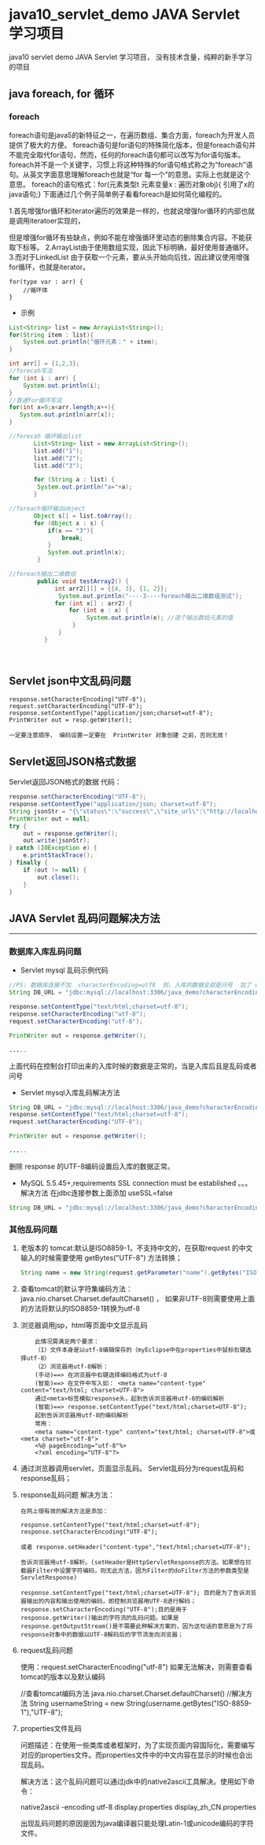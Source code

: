 # java10_servlet_demo JAVA Servlet 学习项目
java10 servlet demo  JAVA Servlet 学习项目， 没有技术含量，纯粹的新手学习的项目
## java foreach,  for 循环

### foreach
foreach语句是java5的新特征之一，在遍历数组、集合方面，foreach为开发人员提供了极大的方便。 
foreach语句是for语句的特殊简化版本，但是foreach语句并不能完全取代for语句，然而，任何的foreach语句都可以改写为for语句版本。 
foreach并不是一个关键字，习惯上将这种特殊的for语句格式称之为“foreach”语句。从英文字面意思理解foreach也就是“for 每一个”的意思。实际上也就是这个意思。 foreach的语句格式：for(元素类型t 元素变量x : 遍历对象obj){     引用了x的java语句;} 下面通过几个例子简单例子看看foreach是如何简化编程的。

1.首先增强for循环和iterator遍历的效果是一样的，也就说增强for循环的内部也就是调用iteratoer实现的，

但是增强for循环有些缺点，例如不能在增强循环里动态的删除集合内容。不能获取下标等。
2.ArrayList由于使用数组实现，因此下标明确，最好使用普通循环。
3.而对于LinkedList 由于获取一个元素，要从头开始向后找，因此建议使用增强for循环，也就是iterator。

    for(type var : arr) {
        //循环体
    }

- 示例
```java
List<String> list = new ArrayList<String>();
for(String item : list){
    System.out.println("循环元素：" + item);
}

int arr[] = {1,2,3};
//forecah写法
for (int i : arr) {
    System.out.println(i);
}
//普通for循环写法
for(int x=0;x<arr.length;x++){
   System.out.println(arr[x]);
}

//forecah 循环输出list
       List<String> list = new ArrayList<String>();
       list.add("1");
       list.add("2");
       list.add("3");

       for (String a : list) {
        System.out.println("a="+a);
       }

//foreach循环输出object
       Object s[] = list.toArray();
       for (Object x : s) {   
           if(x == "3"){
               break;
           }
           System.out.println(x);
        }  

//foreach输出二维数组
        public void testArray2() {   
             int arr2[][] = {{4, 3}, {1, 2}};   
              System.out.println("----3----foreach输出二维数组测试");   
             for (int x[] : arr2) {   
                 for (int e : x) {   
                      System.out.println(e); //逐个输出数组元素的值   
                  }   
              }   
          }
          
          

```

## Servlet json中文乱码问题 

	response.setCharacterEncoding("UTF-8");
	request.setCharacterEncoding("UTF-8");
	response.setContentType("application/json;charset=utf-8");
	PrintWriter out = resp.getWriter();

    一定要注意顺序， 编码设置一定要在  PrintWriter 对象创建 之前，否则无效！

## Servlet返回JSON格式数据

Servlet返回JSON格式的数据 
代码：
```java
response.setCharacterEncoding("UTF-8");
response.setContentType("application/json; charset=utf-8");
String jsonStr = "{\"status\":\"success\",\"site_url\":\"http://localhost\",\"site_name\":\"云南网\"}";
PrintWriter out = null;
try {
    out = response.getWriter();
    out.write(jsonStr);
} catch (IOException e) {
    e.printStackTrace();
} finally {
    if (out != null) {
        out.close();
    }
}
```

## JAVA Servlet 乱码问题解决方法

---
### 数据库入库乱码问题
- Servlet mysql 乱码示例代码

```java
//PS: 数据库连接不加  characterEncoding=utf8  则，入库的数据全部是问号  加了 characterEncoding=utf8 则是乱码
String DB_URL = "jdbc:mysql://localhost:3306/java_demo?characterEncoding=utf8&useSSL=false";

response.setContentType("text/html;charset=utf-8");
response.setCharacterEncoding("utf-8");
request.setCharacterEncoding("utf-8");

PrintWriter out = response.getWriter();

.....


```

上面代码在控制台打印出来的入库时候的数据是正常的，当是入库后且是乱码或者问号

- Servlet mysql入库乱码解决方法

```java
String DB_URL = "jdbc:mysql://localhost:3306/java_demo?characterEncoding=utf8&useSSL=false";
response.setContentType("text/html;charset=utf-8");
request.setCharacterEncoding("UTF-8");

PrintWriter out = response.getWriter();

.....

```

删除 response 的UTF-8编码设置后入库的数据正常。


-  MySQL 5.5.45+,requirements SSL connection must be established 。。。解决方法
在jdbc连接参数上面添加  useSSL=false
```java
String DB_URL = "jdbc:mysql://localhost:3306/java_demo?characterEncoding=utf8&useSSL=false";

```
### 其他乱码问题
1. 老版本的 tomcat:默认是ISO8859-1，不支持中文的，在获取request 的中文输入的时候需要使用 getBytes("UTF-8") 方法转换；
    ```java
    String name = new String(request.getParameter("name").getBytes("ISO8859-1"),"utf-8");
    ```
2. 查看tomcat的默认字符集编码方法： java.nio.charset.Charset.defaultCharset() ， 如果非UTF-8则需要使用上面的方法将默认的ISO8859-1转换为utf-8

3. 浏览器调用jsp，html等页面中文显示乱码
    ```text
        此情况需满足两个要求：
        （1）文件本身是以utf-8编辑保存的（myEclipse中在properties中鼠标右键选择utf-8）
        （2）浏览器用utf-8解析：
        (手动)==> 在浏览器中右键选择编码格式为utf-8
        (智能)==> 在文件中写入如： <meta name="content-type" content="text/html; charset=UTF-8"> 
        通过<meta>标签模拟response头，起到告诉浏览器用utf-8的编码解析
        (智能)==> response.setContentType("text/html;charset=UTF-8");
        起到告诉浏览器用utf-8的编码解析
        常用：
        <meta name="content-type" content="text/html; charset=UTF-8">或<meta charset="utf-8">
        <%@ pageEncoding="utf-8"%>
        <?xml encoding="UTF-8"?>
    ```

4. 通过浏览器调用servlet，页面显示乱码。
    Servlet乱码分为request乱码和response乱码；

5. response乱码问题 解决方法：
    ```text
    在网上很有效的解决方法是添加：
    
    response.setContentType("text/html;charset=utf-8");
    response.setCharacterEncoding("UTF-8");
    
    或者 response.setHeader("content-type","text/html;charset=UTF-8");
    
    告诉浏览器用utf-8解析。(setHeader是HttpServletResponse的方法。如果想在拦截器Filter中设置字符编码，则无此方法，因为Filter的doFilter方法的参数类型是ServletResponse)
    
    response.setContentType("text/html;charset=UTF-8"); 目的是为了告诉浏览器输出的内容和输出使用的编码，即控制浏览器用UTF-8进行解码；
    response.setCharacterEncoding("UTF-8");目的是用于response.getWriter()输出的字符流的乱码问题。如果是response.getOutputStream()是不需要此种解决方案的，因为这句话的意思是为了将response对象中的数据以UTF-8解码后的字节流发向浏览器；
    
    ```
6. request乱码问题

    使用：request.setCharacterEncoding("utf-8")
    如果无法解决，则需要查看tomcat的版本以及默认编码 

    //查看tomcat编码方法
    java.nio.charset.Charset.defaultCharset()
    //解决方法
    String usernameString = new String(username.getBytes("ISO-8859-1"),"UTF-8"); 

7. properties文件乱码

    问题描述：在使用一些类库或者框架时，为了实现页面内容国际化，需要编写对应的properties文件。而properties文件中的中文内容在显示的时候也会出现乱码。
    
    解决方法：这个乱码问题可以通过jdk中的native2ascii工具解决。使用如下命令：
    
    native2ascii   -encoding   utf-8  display.properties    display_zh_CN.properties
    
    出现乱码问题的原因是因为java编译器只能处理Latin-1或unicode编码的字符文件。




